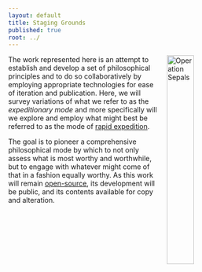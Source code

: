 ```yaml
---
layout: default
title: Staging Grounds
published: true
root: ../
---
```


<img align="right" src="http://www.rapidexpedition.org/public/img/opSepals.jpg" alt="Operation Sepals" style="width:33%" hspace="15">

The work represented here is an attempt to establish and develop a set of philosophical principles and to do so collaboratively by employing appropriate technologies for ease of iteration and publication.  Here, we will survey variations of what we refer to as the *expeditionary mode* and more specifically will we explore and employ what might best be referred to as the mode of [rapid expedition](../rapidExpedition).

The goal is to pioneer a comprehensive philosophical mode by which to not only assess what is most worthy and worthwhile, but to engage with whatever might come of that in a fashion equally worthy.  As this work will remain [open-source](https://en.wikipedia.org/wiki/Open-source_model), its development will be public, and its contents available for copy and alteration.

